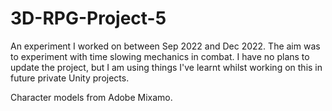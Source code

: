 # 3D-RPG-Project-5
 
An experiment I worked on between Sep 2022 and Dec 2022. The aim was to experiment with time slowing mechanics in combat. I have no plans to update the project, but I am using things I've learnt whilst working on this in future private Unity projects.

Character models from Adobe Mixamo.
